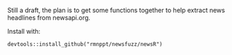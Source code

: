 Still a draft, the plan is to get some functions together to help extract news headlines from newsapi.org.

Install with:

    devtools::install_github("rmnppt/newsfuzz/newsR")
